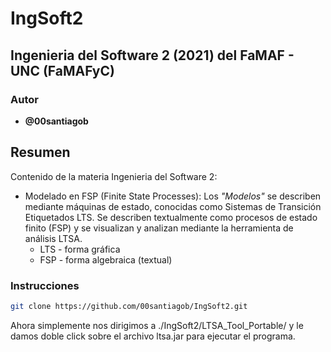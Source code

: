 # IngSoft2

## Ingenieria del Software 2 (2021) del FaMAF - UNC (FaMAFyC)

### Autor

* __@00santiagob__

## Resumen

Contenido de la materia Ingenieria del Software 2:

* Modelado en FSP (Finite State Processes): Los *"Modelos"* se describen mediante máquinas de estado, conocidas como Sistemas de Transición Etiquetados LTS. Se describen textualmente como procesos de estado finito (FSP) y se visualizan y analizan mediante la herramienta de análisis LTSA.
  * LTS - forma gráfica
  * FSP - forma algebraica (textual)

### Instrucciones

```bash
git clone https://github.com/00santiagob/IngSoft2.git
```

Ahora simplemente nos dirigimos a ./IngSoft2/LTSA_Tool_Portable/ y le damos doble click sobre el archivo ltsa.jar para ejecutar el programa.
